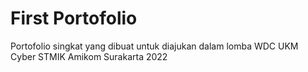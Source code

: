 # First Portofolio
 Portofolio singkat yang dibuat untuk diajukan dalam lomba WDC UKM Cyber STMIK Amikom Surakarta 2022
